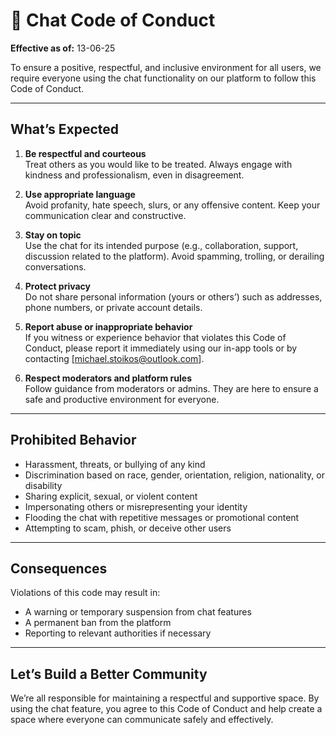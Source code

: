# 💬 Chat Code of Conduct

**Effective as of:** 13-06-25

To ensure a positive, respectful, and inclusive environment for all users, we require everyone using the chat functionality on our platform to follow this Code of Conduct.

---

## What’s Expected

1. **Be respectful and courteous**  
   Treat others as you would like to be treated. Always engage with kindness and professionalism, even in disagreement.

2. **Use appropriate language**  
   Avoid profanity, hate speech, slurs, or any offensive content. Keep your communication clear and constructive.

3. **Stay on topic**  
   Use the chat for its intended purpose (e.g., collaboration, support, discussion related to the platform). Avoid spamming, trolling, or derailing conversations.

4. **Protect privacy**  
   Do not share personal information (yours or others’) such as addresses, phone numbers, or private account details.

5. **Report abuse or inappropriate behavior**  
   If you witness or experience behavior that violates this Code of Conduct, please report it immediately using our in-app tools or by contacting [michael.stoikos@outlook.com].

6. **Respect moderators and platform rules**  
   Follow guidance from moderators or admins. They are here to ensure a safe and productive environment for everyone.

---

## Prohibited Behavior

- Harassment, threats, or bullying of any kind  
- Discrimination based on race, gender, orientation, religion, nationality, or disability  
- Sharing explicit, sexual, or violent content  
- Impersonating others or misrepresenting your identity  
- Flooding the chat with repetitive messages or promotional content  
- Attempting to scam, phish, or deceive other users  

---

## Consequences

Violations of this code may result in:

- A warning or temporary suspension from chat features  
- A permanent ban from the platform  
- Reporting to relevant authorities if necessary  

---

## Let’s Build a Better Community

We’re all responsible for maintaining a respectful and supportive space. By using the chat feature, you agree to this Code of Conduct and help create a space where everyone can communicate safely and effectively.

